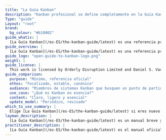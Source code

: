 ```yaml
---
title: "La Guía Kanban"
description: "Kanban profesional se define completamente en la Guía Kanban, que fue creada por una comunidad de practicantes Kanban. Esta guía fue (es) desarrollada con la ayuda y el apoyo de muchos practicantes de Kanban. Es nuestro compromiso continuar promoviendo una comunidad segura, diversa e inclusiva para que todos los que participen puedan beneficiarse. Como punto de partida para ese fin, esta guía se ofrece gratuitamente a cualquiera que desee utilizarla."
Type: "guide"
Layout: "root"
brand:
  bg_colour: "#b10002"
guide_whatis: |
  [La Guía Kanban](/es-ES/the-kanban-guide/latest) es una referencia práctica, mantenida por la comunidad, para utilizar Kanban en el trabajo del conocimiento. Define  prácticas, métricas y lenguaje esenciales para el diseño, ejecución y mejora de sistemas Kanban.
guide_overview: |
  [La Guía Kanban](/es-ES/the-kanban-guide/latest) es una referencia práctica, mantenida por la comunidad, para utilizar Kanban en el trabajo del conocimiento.
guide_logo: "open-guide-to-kanban-logo.png"
weight: 1
guide_license: |
  This work is licensed by Orderly Disruption Limited and Daniel S. Vacanti, Inc. under a Creative Commons Attribution 4.0 International License.
guide_comparison:
  purpose: "Mínimo, referencia oficial"
  ethos: "Focalizado, estable, canónico"
  audience: "Miembros de sistemas Kanban que busquen un punto de partida claro"
  use_case: "¿Qué es Kanban en esencia?"
  content: "Claro, ligero y esencial"
  update_model: "Periódico, revisado"
which_to_use_summary: |
  Elige [La Guía Kanban](/es-ES/the-kanban-guide/latest) si eres nuevo en Kanban o necesitas una referencia mínima y estable. Es ideal para miembros de sistemas Kanban que quieran comenzar de forma sencilla y desarrollar su comprensión.
layman_description: |
  [La Guía Kanban](/es-ES/the-kanban-guide/latest) es un manual breve y claro que explica cómo utilizar Kanban para gestionar el trabajo. Ayuda a los miembros del sistema Kanban a visualizar en qué están trabajando, a evitar la multitarea y a realizar entregas más fiables. Está escrito para ser fácil de seguir, con sólo lo esencial. Perfecto para cualquier equipo que desee una forma sencilla de organizar el trabajo y mejorar el flujo.
practitioner_description: |
  [La Guía Kanban](/es-ES/the-kanban-guide/latest) es el manual oficial y conciso de Kanban para el trabajo del conocimiento. Describe Kanban como una estrategia para optimizar el flujo de valor a través de un proceso, utilizando tres prácticas básicas: visualización del flujo de trabajo, gestión activa de los elementos de trabajo y mejora continua del flujo de trabajo. Define un conjunto mínimo de elementos requeridos y métricas de flujo. Esta guía es ideal para establecer una comprensión compartida de los fundamentos de Kanban en equipos u organizaciones, especialmente cuando la simplicidad, la estabilidad y la claridad son esenciales.
---
```


